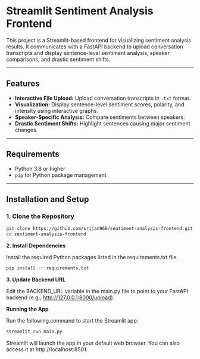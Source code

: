 
# Streamlit Sentiment Analysis Frontend

This project is a Streamlit-based frontend for visualizing sentiment analysis results. It communicates with a FastAPI backend to upload conversation transcripts and display sentence-level sentiment analysis, speaker comparisons, and drastic sentiment shifts.

---

## Features
- **Interactive File Upload:** Upload conversation transcripts in `.txt` format.
- **Visualization:** Display sentence-level sentiment scores, polarity, and intensity using interactive graphs.
- **Speaker-Specific Analysis:** Compare sentiments between speakers.
- **Drastic Sentiment Shifts:** Highlight sentences causing major sentiment changes.

---

## Requirements
- Python 3.8 or higher
- `pip` for Python package management

---

## Installation and Setup

### 1. Clone the Repository
```bash
git clone https://github.com/srijan960/sentiment-analysis-frontend.git
cd sentiment-analysis-frontend
```

**2. Install Dependencies**

  

Install the required Python packages listed in the requirements.txt file.

```bash
pip install -r requirements.txt
```

**3. Update Backend URL**

  

Edit the BACKEND_URL variable in the main.py file to point to your FastAPI backend (e.g., http://127.0.0.1:8000/upload).

**Running the App**

  

Run the following command to start the Streamlit app:

```bash
streamlit run main.py
```
Streamlit will launch the app in your default web browser. You can also access it at http://localhost:8501.

